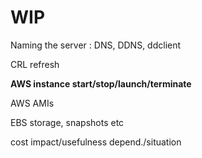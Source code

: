 # WIP

Naming the server : DNS, DDNS, ddclient

CRL refresh

**AWS instance start/stop/launch/terminate**

AWS AMIs

EBS storage, snapshots etc

cost impact/usefulness depend./situation



